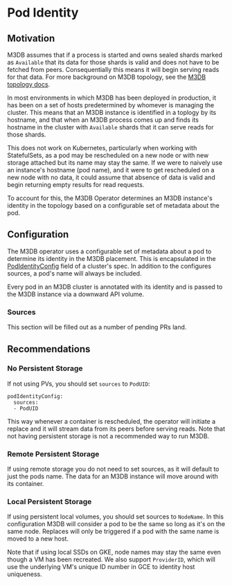 # Pod Identity

## Motivation

M3DB assumes that if a process is started and owns sealed shards marked as `Available` that its data for those shards is
valid and does not have to be fetched from peers. Consequentially this means it will begin serving reads for that data.
For more background on M3DB topology, see the [M3DB topology docs][topology-docs].

In most environments in which M3DB has been deployed in production, it has been on a set of hosts predetermined by
whomever is managing the cluster. This means that an M3DB instance is identified in a toplogy by its hostname, and that
when an M3DB process comes up and finds its hostname in the cluster with `Available` shards that it can serve reads for
those shards.

This does not work on Kubernetes, particularly when working with StatefulSets, as a pod may be rescheduled on a new node
or with new storage attached but its name may stay the same. If we were to naively use an instance's hostname (pod
name), and it were to get rescheduled on a new node with no data, it could assume that absence of data is valid and
begin returning empty results for read requests.

To account for this, the M3DB Operator determines an M3DB instance's identity in the topology based on a configurable
set of metadata about the pod.

## Configuration

The M3DB operator uses a configurable set of metadata about a pod to determine its identity in the M3DB placement. This
is encapsulated in the [PodIdentityConfig][pod-id-api] field of a cluster's spec. In addition to the configures sources,
a pod's name will always be included.

Every pod in an M3DB cluster is annotated with its identity and is passed to the M3DB instance via a downward API
volume.

### Sources

This section will be filled out as a number of pending PRs land.

## Recommendations

### No Persistent Storage

If not using PVs, you should set `sources` to `PodUID`:
```
podIdentityConfig:
  sources:
  - PodUID
```

This way whenever a container is rescheduled, the operator will initiate a replace and it will stream data from its
peers before serving reads. Note that not having persistent storage is not a recommended way to run M3DB.

### Remote Persistent Storage

If using remote storage you do not need to set sources, as it will default to just the pods name. The data for an M3DB
instance will move around with its container.

### Local Persistent Storage

If using persistent local volumes, you should set sources to `NodeName`. In this configuration M3DB will consider a pod
to be the same so long as it's on the same node. Replaces will only be triggered if a pod with the same name is moved to
a new host.

Note that if using local SSDs on GKE, node names may stay the same even though a VM has been recreated. We also support
`ProviderID`, which will use the underlying VM's unique ID number in GCE to identity host uniqueness.

[pod-id-api]: ../api/#podidentityconfig
[topology-docs]: https://docs.m3db.io/operational_guide/placement/
